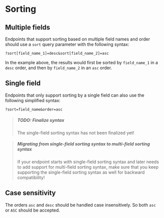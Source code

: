 # Sorting

## Multiple fields

Endpoints that support sorting based on multiple field names and order should use a `sort` query parameter with the following syntax:

    ?sort[field_name_1]=desc&sort[field_name_2]=asc

In the example above, the results would first be sorted by `field_name_1` in a `desc` order, and then by `field_name_2` in an `asc` order.

## Single field

Endpoints that only support sorting by a single field can also use the following simplified syntax:

    ?sort=field_name&order=asc

<!-- theme: danger -->

> ##### TODO: Finalize syntax
>
> The single-field sorting syntax has not been finalized yet!

<!-- theme: warning -->

> ##### Migrating from single-field sorting syntax to multi-field sorting syntax
>
> If your endpoint starts with single-field sorting syntax and later needs to add support for multi-field sorting syntax, make sure that you keep supporting the single-field sorting syntax as well for backward compatibility!

## Case sensitivity

The orders `asc` and `desc` should be handled case insensitively. So both `asc` or `ASC` should be accepted.
